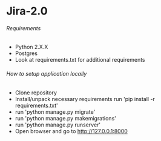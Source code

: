 # Jira-2.0

###### Requirements
 * Python 2.X.X
 * Postgres
 * Look at requirements.txt for additional requirements
 
###### How to setup application locally
 - Clone repository
 - Install/unpack necessary requirements run 'pip install -r requirements.txt'
 - run 'python manage.py migrate'
 - run 'python manage.py makemigrations'
 - run 'python manage.py runserver'
 - Open browser and go to http://127.0.0.1:8000 
 


